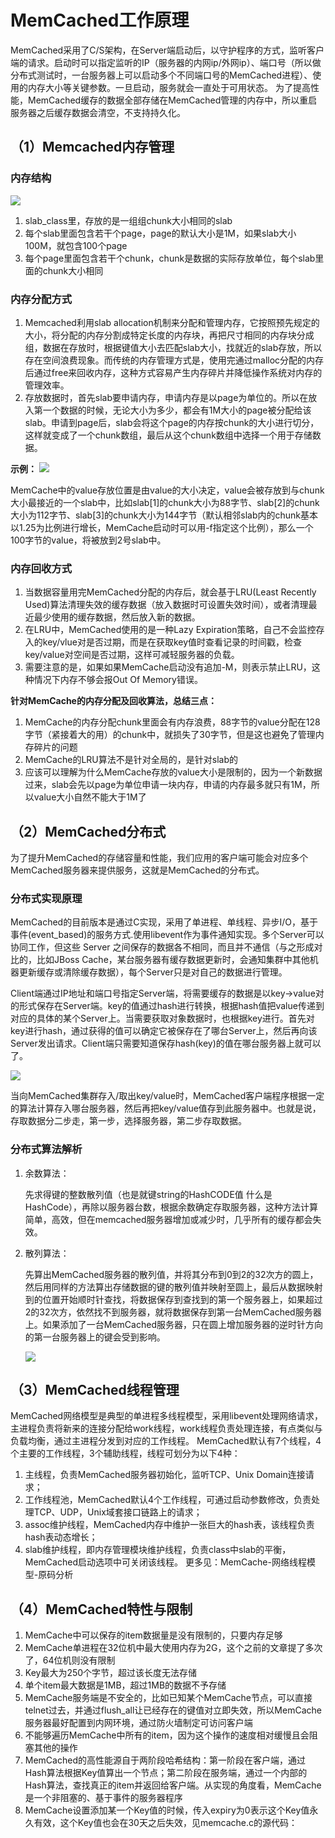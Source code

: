 # MemCached工作原理
MemCached采用了C/S架构，在Server端启动后，以守护程序的方式，监听客户端的请求。启动时可以指定监听的IP（服务器的内网ip/外网ip）、端口号（所以做分布式测试时，一台服务器上可以启动多个不同端口号的MemCached进程）、使用的内存大小等关键参数。一旦启动，服务就会一直处于可用状态。
为了提高性能，MemCached缓存的数据全部存储在MemCached管理的内存中，所以重启服务器之后缓存数据会清空，不支持持久化。

## （1）Memcached内存管理
### 内存结构
![](memcached/memcached_memory.png)
1. slab_class里，存放的是一组组chunk大小相同的slab
2. 每个slab里面包含若干个page，page的默认大小是1M，如果slab大小100M，就包含100个page
3. 每个page里面包含若干个chunk，chunk是数据的实际存放单位，每个slab里面的chunk大小相同
### 内存分配方式
1. Memcached利用slab allocation机制来分配和管理内存，它按照预先规定的大小，将分配的内存分割成特定长度的内存块，再把尺寸相同的内存块分成组，数据在存放时，根据键值大小去匹配slab大小，找就近的slab存放，所以存在空间浪费现象。而传统的内存管理方式是，使用完通过malloc分配的内存后通过free来回收内存，这种方式容易产生内存碎片并降低操作系统对内存的管理效率。
2. 存放数据时，首先slab要申请内存，申请内存是以page为单位的。所以在放入第一个数据的时候，无论大小为多少，都会有1M大小的page被分配给该slab。申请到page后，slab会将这个page的内存按chunk的大小进行切分，这样就变成了一个chunk数组，最后从这个chunk数组中选择一个用于存储数据。

**示例：**
![](memcached/memcached_slab.png)

MemCache中的value存放位置是由value的大小决定，value会被存放到与chunk大小最接近的一个slab中，比如slab[1]的chunk大小为88字节、slab[2]的chunk大小为112字节、slab[3]的chunk大小为144字节（默认相邻slab内的chunk基本以1.25为比例进行增长，MemCache启动时可以用-f指定这个比例），那么一个100字节的value，将被放到2号slab中。

### 内存回收方式
1. 当数据容量用完MemCached分配的内存后，就会基于LRU(Least Recently
Used)算法清理失效的缓存数据（放入数据时可设置失效时间），或者清理最近最少使用的缓存数据，然后放入新的数据。
2. 在LRU中，MemCached使用的是一种Lazy
Expiration策略，自己不会监控存入的key/vlue对是否过期，而是在获取key值时查看记录的时间戳，检查key/value对空间是否过期，这样可减轻服务器的负载。
3. 需要注意的是，如果如果MemCache启动没有追加-M，则表示禁止LRU，这种情况下内存不够会报Out Of Memory错误。

**针对MemCache的内存分配及回收算法，总结三点：**

1. MemCache的内存分配chunk里面会有内存浪费，88字节的value分配在128字节（紧接着大的用）的chunk中，就损失了30字节，但是这也避免了管理内存碎片的问题
2. MemCache的LRU算法不是针对全局的，是针对slab的
3. 应该可以理解为什么MemCache存放的value大小是限制的，因为一个新数据过来，slab会先以page为单位申请一块内存，申请的内存最多就只有1M，所以value大小自然不能大于1M了
## （2）MemCached分布式
为了提升MemCached的存储容量和性能，我们应用的客户端可能会对应多个MemCached服务器来提供服务，这就是MemCached的分布式。
### 分布式实现原理
MemCached的目前版本是通过C实现，采用了单进程、单线程、异步I/O，基于事件(event_based)的服务方式.使用libevent作为事件通知实现。多个Server可以协同工作，但这些 Server 之间保存的数据各不相同，而且并不通信（与之形成对比的，比如JBoss Cache，某台服务器有缓存数据更新时，会通知集群中其他机器更新缓存或清除缓存数据），每个Server只是对自己的数据进行管理。

Client端通过IP地址和端口号指定Server端，将需要缓存的数据是以key->value对的形式保存在Server端。key的值通过hash进行转换，根据hash值把value传递到对应的具体的某个Server上。当需要获取对象数据时，也根据key进行。首先对key进行hash，通过获得的值可以确定它被保存在了哪台Server上，然后再向该Server发出请求。Client端只需要知道保存hash(key)的值在哪台服务器上就可以了。

![](memcached/memcached_dis.png)


当向MemCached集群存入/取出key/value时，MemCached客户端程序根据一定的算法计算存入哪台服务器，然后再把key/value值存到此服务器中。也就是说，存取数据分二步走，第一步，选择服务器，第二步存取数据。

### 分布式算法解析
1. 余数算法：

    先求得键的整数散列值（也是就键string的HashCODE值 什么是HashCode），再除以服务器台数，根据余数确定存取服务器，这种方法计算简单，高效，但在memcached服务器增加或减少时，几乎所有的缓存都会失效。
2. 散列算法：

    先算出MemCached服务器的散列值，并将其分布到0到2的32次方的圆上，然后用同样的方法算出存储数据的键的散列值并映射至圆上，最后从数据映射到的位置开始顺时针查找，将数据保存到查找到的第一个服务器上，如果超过2的32次方，依然找不到服务器，就将数据保存到第一台MemCached服务器上。如果添加了一台MemCached服务器，只在圆上增加服务器的逆时针方向的第一台服务器上的键会受到影响。

    ![](memcached/memcached_cycle.png)
## （3）MemCached线程管理
MemCached网络模型是典型的单进程多线程模型，采用libevent处理网络请求，主进程负责将新来的连接分配给work线程，work线程负责处理连接，有点类似与负载均衡，通过主进程分发到对应的工作线程。
MemCached默认有7个线程，4个主要的工作线程，3个辅助线程，线程可划分为以下4种：

1. 主线程，负责MemCached服务器初始化，监听TCP、Unix Domain连接请求；
2. 工作线程池，MemCached默认4个工作线程，可通过启动参数修改，负责处理TCP、UDP，Unix域套接口链路上的请求；
3. assoc维护线程，MemCached内存中维护一张巨大的hash表，该线程负责hash表动态增长；
4. slab维护线程，即内存管理模块维护线程，负责class中slab的平衡，MemCached启动选项中可关闭该线程。
更多见：MemCache-网络线程模型-原码分析

## （4）MemCached特性与限制
1. MemCache中可以保存的item数据量是没有限制的，只要内存足够
2. MemCache单进程在32位机中最大使用内存为2G，这个之前的文章提了多次了，64位机则没有限制
3. Key最大为250个字节，超过该长度无法存储
4. 单个item最大数据是1MB，超过1MB的数据不予存储
5. MemCache服务端是不安全的，比如已知某个MemCache节点，可以直接telnet过去，并通过flush_all让已经存在的键值对立即失效，所以MemCache服务器最好配置到内网环境，通过防火墙制定可访问客户端
6. 不能够遍历MemCache中所有的item，因为这个操作的速度相对缓慢且会阻塞其他的操作
7. MemCached的高性能源自于两阶段哈希结构：第一阶段在客户端，通过Hash算法根据Key值算出一个节点；第二阶段在服务端，通过一个内部的Hash算法，查找真正的item并返回给客户端。从实现的角度看，MemCache是一个非阻塞的、基于事件的服务器程序
8. MemCache设置添加某一个Key值的时候，传入expiry为0表示这个Key值永久有效，这个Key值也会在30天之后失效，见memcache.c的源代码：